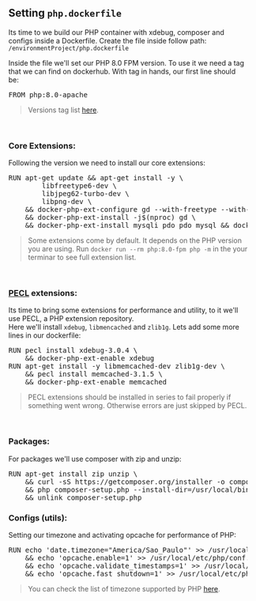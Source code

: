 <section id="setting-php" style="padding: 10px;">
<h2>Setting <code>php.dockerfile</code></h2>
<p>Its time to we build our PHP container with xdebug, composer and configs inside a Dockerfile. Create the file inside follow path: <code>/environmentProject/php.dockerfile</code></p>
<p>Inside the file we'll set our PHP 8.0 FPM version. To use it we need a tag that we can find on dockerhub. With tag in hands, our first line should be:</p>
<pre>
FROM php:8.0-apache
</pre>
<blockquote>
Versions tag list <a href="https://hub.docker.com/_/php?tab=tags&page=1&ordering=last_updated">here</a>.
</blockquote>
<br>
<h3>Core Extensions:</h3>
<p>Following the version we need to install our core extensions: </p>
<pre>
RUN apt-get update && apt-get install -y \
        libfreetype6-dev \
        libjpeg62-turbo-dev \
        libpng-dev \
    && docker-php-ext-configure gd --with-freetype --with-jpeg \
    && docker-php-ext-install -j$(nproc) gd \
    && docker-php-ext-install mysqli pdo pdo_mysql && docker-php-ext-enable pdo_mysql
</pre>
<blockquote>
Some extensions come by default. It depends on the PHP version you are using. Run <code>docker run --rm php:8.0-fpm php -m</code> in the your terminar to see full extension list.
</blockquote>
<br>
<h3><a href="https://pecl.php.net/">PECL</a> extensions:</h3>
<p>Its time to bring some extensions for performance and utility, to it we'll use PECL, a PHP extension repository.<br>
Here we'll install <code>xdebug</code>, <code>libmencached</code> and <code>zlib1g</code>. Lets add some more lines in our dockerfile:</p>
<pre>
RUN pecl install xdebug-3.0.4 \
    && docker-php-ext-enable xdebug
RUN apt-get install -y libmemcached-dev zlib1g-dev \
    && pecl install memcached-3.1.5 \
    && docker-php-ext-enable memcached
</pre>
<blockquote>
 PECL extensions should be installed in series to fail properly if something went wrong. Otherwise errors are just skipped by PECL.
</blockquote>
<br>
<h3>Packages:</h3>
<p>For packages we'll use composer with zip and unzip:</p>
<pre>
RUN apt-get install zip unzip \
    && curl -sS https://getcomposer.org/installer -o composer-setup.php \
    && php composer-setup.php --install-dir=/usr/local/bin --filename=composer \
    && unlink composer-setup.php
</pre>
<h3>Configs (utils):</h3>
<p>Setting our timezone and activating opcache for performance of PHP:</p>
<pre>
RUN echo 'date.timezone="America/Sao_Paulo"' >> /usr/local/etc/php/conf.d/date.ini \
    && echo 'opcache.enable=1' >> /usr/local/etc/php/conf.d/opcache.conf \
    && echo 'opcache.validate_timestamps=1' >> /usr/local/etc/php/conf.d/opcache.conf \
    && echo 'opcache.fast_shutdown=1' >> /usr/local/etc/php/conf.d/opcache
</pre>
<blockquote>
You can check the list of timezone supported by PHP <a href="https://www.php.net/manual/en/timezones.america.php">here</a>.
</blockquote>
</section>
